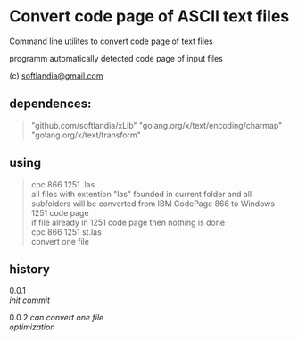 Convert code page of ASCII text files
=====================================

Command line utilites to convert code page of text files

programm automatically detected code page of input files

(c) softlandia@gmail.com

dependences:
------------

>"github.com/softlandia/xLib"
>"golang.org/x/text/encoding/charmap"
>"golang.org/x/text/transform"

using
-----

>cpc 866 1251 .las  
all files with extention "las" founded in current folder and all subfolders will be converted from IBM CodePage 866 to Windows 1251 code page  
if file already in 1251 code page then nothing is done  
>cpc 866 1251 st.las  
convert one file

history
-------

0.0.1  
*init commit*

0.0.2
*can convert one file*  
*optimization*  